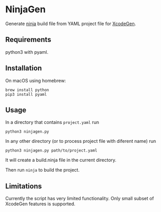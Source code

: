 # NinjaGen
Generate [ninja](https://ninja-build.org) build file
from YAML project file for [XcodeGen](https://github.com/yonaskolb/XcodeGen).

## Requirements
python3 with pyaml.

## Installation
On macOS using homebrew:
```
brew install python
pip3 install pyaml
```

## Usage
In a directory that contains `project.yaml` run
```
python3 ninjagen.py 
```

In any other directory (or to process project file with diferent name) run
```
python3 ninjagen.py path/to/project.yaml
```

It will create a build.ninja file in the current directory.

Then run `ninja` to build the project.

## Limitations
Currently the script has very limited functionality.
Only small subset of XcodeGen features is supported.
